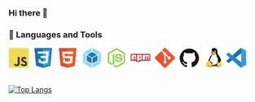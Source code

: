 ### Hi there 👋

### 🧰 Languages and Tools

<div>
  <img src="https://raw.githubusercontent.com/devicons/devicon/master/icons/javascript/javascript-original.svg" title="JavaScript" alt="JavaScript" width="40" height="40"/>&nbsp;
  <img src="https://raw.githubusercontent.com/devicons/devicon/master/icons/css3/css3-original.svg" title="CSS" alt="CSS" width="40" height="40"/>&nbsp;
  <img src="https://raw.githubusercontent.com/devicons/devicon/master/icons/html5/html5-original.svg" title="HTML" alt="HTML" width="40" height="40"/>&nbsp;
  <img src="https://raw.githubusercontent.com/devicons/devicon/master/icons/webpack/webpack-original.svg" title="Webpack" alt="Webpack" width="40" height="40"/>&nbsp;
  <img src="https://raw.githubusercontent.com/devicons/devicon/master/icons/nodejs/nodejs-original.svg" title="NodeJS" alt="NodeJS" width="40" height="40"/>&nbsp;
  <img src="https://raw.githubusercontent.com/devicons/devicon/master/icons/npm/npm-original-wordmark.svg" title="npm" alt="npm" width="40" height="40"/>&nbsp;
  <img src="https://raw.githubusercontent.com/devicons/devicon/master/icons/git/git-original.svg" title="Git" alt="Git " width="40" height="40"/>&nbsp;
  <img src="https://raw.githubusercontent.com/devicons/devicon/master/icons/github/github-original.svg"  title="GitHub" alt="GitHub" width="40" height="40"/>&nbsp;
  <img src="https://raw.githubusercontent.com/devicons/devicon/master/icons/linux/linux-original.svg" title="Linux" alt="Linux" width="40" height="40"/>
  <img src="https://raw.githubusercontent.com/devicons/devicon/master/icons/vscode/vscode-original.svg" title="VSCode" alt="VSCode" width="40" height="40"/>
</div>

<br>

[![Top Langs](https://github-readme-stats.vercel.app/api/top-langs/?username=Artis-Dev&layout=compact)](https://github.com/anuraghazra/github-readme-stats)
